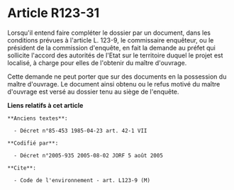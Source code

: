# Article R123-31

Lorsqu'il entend faire compléter le dossier par un document, dans les conditions prévues à l'article L. 123-9, le commissaire
enquêteur, ou le président de la commission d'enquête, en fait la demande au préfet qui sollicite l'accord des autorités de
l'Etat sur le territoire duquel le projet est localisé, à charge pour elles de l'obtenir du maître d'ouvrage.

Cette demande ne peut porter que sur des documents en la possession du maître d'ouvrage. Le document ainsi obtenu ou le refus
motivé du maître d'ouvrage est versé au dossier tenu au siège de l'enquête.

**Liens relatifs à cet article**

	**Anciens textes**:

	  - Décret n°85-453 1985-04-23 art. 42-1 VII

	**Codifié par**:

	  - Décret n°2005-935 2005-08-02 JORF 5 août 2005

	**Cite**:

	  - Code de l'environnement - art. L123-9 (M)

